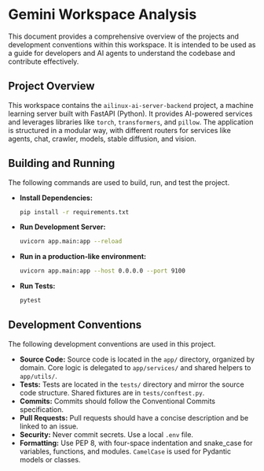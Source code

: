 # Gemini Workspace Analysis

This document provides a comprehensive overview of the projects and development conventions within this workspace. It is intended to be used as a guide for developers and AI agents to understand the codebase and contribute effectively.

## Project Overview

This workspace contains the `ailinux-ai-server-backend` project, a machine learning server built with FastAPI (Python). It provides AI-powered services and leverages libraries like `torch`, `transformers`, and `pillow`. The application is structured in a modular way, with different routers for services like agents, chat, crawler, models, stable diffusion, and vision.

## Building and Running

The following commands are used to build, run, and test the project.

*   **Install Dependencies:**
    ```bash
    pip install -r requirements.txt
    ```
*   **Run Development Server:**
    ```bash
    uvicorn app.main:app --reload
    ```
*   **Run in a production-like environment:**
    ```bash
    uvicorn app.main:app --host 0.0.0.0 --port 9100
    ```
*   **Run Tests:**
    ```bash
    pytest
    ```

## Development Conventions

The following development conventions are used in this project.

*   **Source Code:** Source code is located in the `app/` directory, organized by domain. Core logic is delegated to `app/services/` and shared helpers to `app/utils/`.
*   **Tests:** Tests are located in the `tests/` directory and mirror the source code structure. Shared fixtures are in `tests/conftest.py`.
*   **Commits:** Commits should follow the Conventional Commits specification.
*   **Pull Requests:** Pull requests should have a concise description and be linked to an issue.
*   **Security:** Never commit secrets. Use a local `.env` file.
*   **Formatting:** Use PEP 8, with four-space indentation and snake_case for variables, functions, and modules. `CamelCase` is used for Pydantic models or classes.
